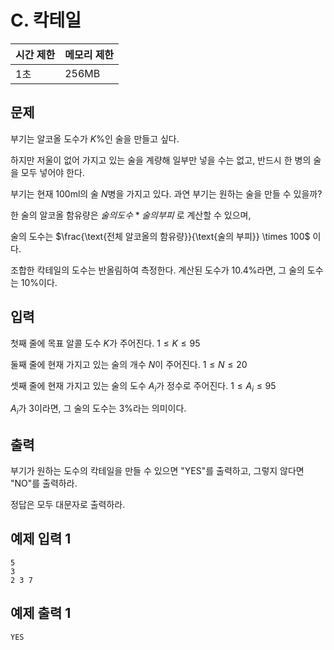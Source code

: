 # C. 칵테일

| 시간 제한 | 메모리 제한 |
| --- | --- |
| 1초 | 256MB |

## 문제

부기는 알코올 도수가 $K$%인 술을 만들고 싶다.

하지만 저울이 없어 가지고 있는 술을 계량해 일부만 넣을 수는 없고, 반드시 한 병의 술을 모두 넣어야 한다.

부기는 현재 100ml의 술 $N$병을 가지고 있다. 과연 부기는 원하는 술을 만들 수 있을까?

한 술의 알코올 함유량은 $술의 도수 * 술의 부피$ 로 계산할 수 있으며, 

술의 도수는 $\frac{\text{전체 알코올의 함유량}}{\text{술의 부피}} \times 100$ 이다.

조합한 칵테일의 도수는 반올림하여 측정한다. 계산된 도수가 10.4%라면, 그 술의 도수는 10%이다.

## 입력

첫째 줄에 목표 알콜 도수 $K$가 주어진다. $1 \leq K \leq 95$

둘째 줄에 현재 가지고 있는 술의 개수 $N$이 주어진다. $1 \leq N \leq 20$

셋째 줄에 현재 가지고 있는 술의 도수 $A_i$가 정수로 주어진다. $1 \leq A_i \leq 95$

$A_i$가 3이라면, 그 술의 도수는 3%라는 의미이다.

## 출력

부기가 원하는 도수의 칵테일을 만들 수 있으면 "YES"를 출력하고, 그렇지 않다면 "NO"를 출력하라.

정답은 모두 대문자로 출력하라.

## 예제 입력 1

```
5
3
2 3 7
```

## 예제 출력 1

```
YES
```
